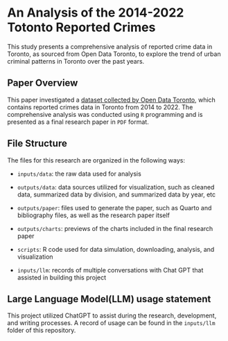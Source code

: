 # An Analysis of the 2014-2022 Totonto Reported Crimes

This study presents a comprehensive analysis of reported crime data in Toronto, as sourced from Open Data Toronto, to explore the trend of urban criminal patterns in Toronto over the past years.

## Paper Overview

This paper investigated a [dataset collected by Open Data Toronto](https://open.toronto.ca/dataset/police-annual-statistical-report-reported-crimes/), which contains reported crimes data in Toronto from 2014 to 2022. The comprehensive analysis was conducted using `R` programming and is presented as a final research paper in `PDF` format.

## File Structure

The files for this research are organized in the following ways:

-   `inputs/data`: the raw data used for analysis

-   `outputs/data`: data sources utilized for visualization, such as cleaned data, summarized data by division, and summarized data by year, etc

-   `outputs/paper`: files used to generate the paper, such as Quarto and bibliography files, as well as the research paper itself

-   `outputs/charts`: previews of the charts included in the final research paper

-   `scripts`: R code used for data simulation, downloading, analysis, and visualization

-   `inputs/llm`: records of multiple conversations with Chat GPT that assisted in building this project

## Large Language Model(LLM) usage statement

This project utilized ChatGPT to assist during the research, development, and writing processes. A record of usage can be found in the `inputs/llm` folder of this repository.


